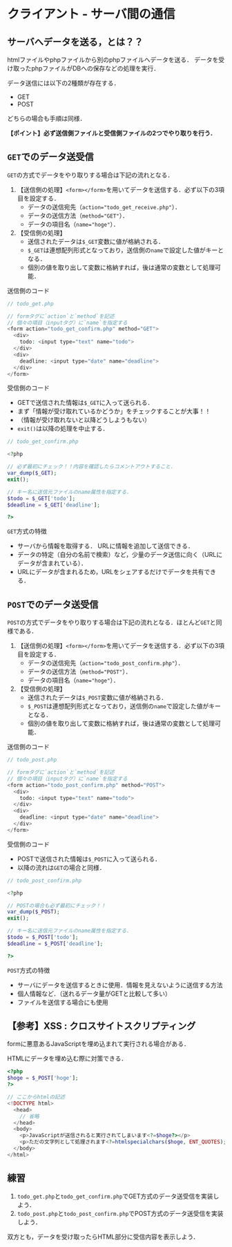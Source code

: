 # クライアント - サーバ間の通信

## サーバへデータを送る，とは？？

htmlファイルやphpファイルから別のphpファイルへデータを送る．
データを受け取ったphpファイルがDBへの保存などの処理を実行．

データ送信には以下の2種類が存在する．

- GET
- POST

どちらの場合も手順は同様．

**【ポイント】必ず送信側ファイルと受信側ファイルの2つでやり取りを行う．**


## `GET`でのデータ送受信

`GET`の方式でデータをやり取りする場合は下記の流れとなる．

1. 【送信側の処理】`<form></form>`を用いてデータを送信する．必ず以下の3項目を設定する．
    - データの送信宛先（`action="todo_get_receive.php"`）．
    - データの送信方法（`method="GET"`）．
    - データの項目名（`name="hoge"`）．
2. 【受信側の処理】
    - 送信されたデータは`$_GET`変数に値が格納される．
    - `$_GET`は連想配列形式となっており，送信側の`name`で設定した値がキーとなる．
    - 個別の値を取り出して変数に格納すれば，後は通常の変数として処理可能．

送信側のコード

```php
// todo_get.php

// formタグに`action`と`method`を記述
// 個々の項目（inputタグ）に`name`を指定する
<form action="todo_get_confirm.php" method="GET">
  <div>
    todo: <input type="text" name="todo">
  </div>
  <div>
    deadline: <input type="date" name="deadline">
  </div>
</form>
```

受信側のコード

- GETで送信された情報は`$_GET`に入って送られる．
- まず「情報が受け取れているかどうか」をチェックすることが大事！！
- （情報が受け取れないと以降どうしようもない）
- `exit()`は以降の処理を中止する．

```php
// todo_get_confirm.php

<?php

// 必ず最初にチェック！！内容を確認したらコメントアウトすること．
var_dump($_GET);
exit();

// キー名に送信元ファイルのname属性を指定する．
$todo = $_GET['todo'];
$deadline = $_GET['deadline'];

?>

```

`GET`方式の特徴

- サーバから情報を取得する． URLに情報を追加して送信できる．
- データの特定（自分の名前で検索）など，少量のデータ送信に向く（URLにデータが含まれている）．
- URLにデータが含まれるため，URLをシェアするだけでデータを共有できる．


## `POST`でのデータ送受信

`POST`の方式でデータをやり取りする場合は下記の流れとなる．ほとんど`GET`と同様である．

1. 【送信側の処理】`<form></form>`を用いてデータを送信する．必ず以下の3項目を設定する．
    - データの送信宛先（`action="todo_post_confirm.php"`）．
    - データの送信方法（`method="POST"`）．
    - データの項目名（`name="hoge"`）．
2. 【受信側の処理】
    - 送信されたデータは`$_POST`変数に値が格納される．
    - `$_POST`は連想配列形式となっており，送信側の`name`で設定した値がキーとなる．
    - 個別の値を取り出して変数に格納すれば，後は通常の変数として処理可能．

送信側のコード

```php
// todo_post.php

// formタグに`action`と`method`を記述
// 個々の項目（inputタグ）に`name`を指定する
<form action="todo_post_confirm.php" method="POST">
  <div>
    todo: <input type="text" name="todo">
  </div>
  <div>
    deadline: <input type="date" name="deadline">
  </div>
</form>
```

受信側のコード

- POSTで送信された情報は`$_POST`に入って送られる．
- 以降の流れは`GET`の場合と同様．

```php
// todo_post_confirm.php

<?php

// POSTの場合も必ず最初にチェック！！
var_dump($_POST);
exit();

// キー名に送信元ファイルのname属性を指定する．
$todo = $_POST['todo'];
$deadline = $_POST['deadline'];

?>

```

`POST`方式の特徴

- サーバにデータを送信するときに使用．情報を見えないように送信する方法
- 個人情報など．（送れるデータ量がGETと比較して多い）
- ファイルを送信する場合にも使用


## 【参考】XSS : クロスサイトスクリプティング

formに悪意あるJavaScriptを埋め込まれて実行される場合がある．

HTMLにデータを埋め込む際に対策できる．

```php
<?php
$hoge = $_POST['hoge'];
?>

// ここからhtmlの記述
<!DOCTYPE html>
  <head>
    // 省略
  </head>
  <body>
    <p>JavaScriptが送信されると実行されてしまいます<?=$hoge?></p>
    <p>ただの文字列として処理されます<?=htmlspecialchars($hoge, ENT_QUOTES);?></p>
  </body>
</html>
```


## 練習

1. `todo_get.php`と`todo_get_confirm.php`でGET方式のデータ送受信を実装しよう．
2. `todo_post.php`と`todo_post_confirm.php`でPOST方式のデータ送受信を実装しよう．

双方とも，データを受け取ったらHTML部分に受信内容を表示しよう．

